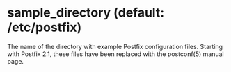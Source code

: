 # sample_directory (default: /etc/postfix)

The name of the directory with example Postfix configuration files.
Starting with Postfix 2.1, these files have been replaced with the
postconf(5) manual page.



